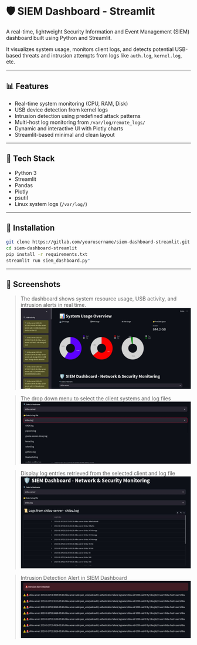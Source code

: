 # 🛡️ SIEM Dashboard - Streamlit

A real-time, lightweight Security Information and Event Management (SIEM) dashboard built using Python and Streamlit.

It visualizes system usage, monitors client logs, and detects potential USB-based threats and intrusion attempts from logs like `auth.log`, `kernel.log`, etc.

---

## 📊 Features

- Real-time system monitoring (CPU, RAM, Disk)
- USB device detection from kernel logs
- Intrusion detection using predefined attack patterns
- Multi-host log monitoring from `/var/log/remote_logs/`
- Dynamic and interactive UI with Plotly charts
- Streamlit-based minimal and clean layout

---

## 🚀 Tech Stack

- Python 3
- Streamlit
- Pandas
- Plotly
- psutil
- Linux system logs (`/var/log/`)

---

## 🔧 Installation

```bash
git clone https://gitlab.com/yourusername/siem-dashboard-streamlit.git
cd siem-dashboard-streamlit
pip install -r requirements.txt
streamlit run siem_dashboard.py" 
``` 

---

## 📸 Screenshots
> The dashboard shows system resource usage, USB activity, and intrusion alerts in real time.
![SIEM Dashboard](screenshots/dashboard.png)

> The drop down menu to select the client systems and log files
![drop-down-menu](screenshots/drop-down-menu.png)

> Display log entries retrieved from the selected client and log file
![logs](screenshots/logs.png)

> Intrusion Detection Alert in SIEM Dashboard
![intrusion](screenshots/intrusion.png)
